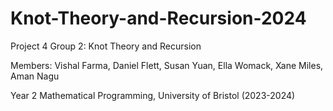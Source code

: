 # Knot-Theory-and-Recursion-2024

Project 4 Group 2: Knot Theory and Recursion 

Members: Vishal Farma, Daniel Flett, Susan Yuan, Ella Womack, Xane Miles, Aman Nagu

Year 2 Mathematical Programming, University of Bristol (2023-2024)
